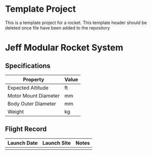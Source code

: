 # Template Project
This is a template project for a rocket.
This template header should be deleted once file have been added to the repository
# Jeff Modular Rocket System
## Specifications
| Property | Value |
|----------|-------|
|Expected Altitude | ft|
|Motor Mount Diameter | mm|
|Body Outer Diameter | mm|
|Weight | kg|
## Flight Record
| Launch Date | Launch Site | Notes |
|-------------|-------------|-------|
|             |             |       |
